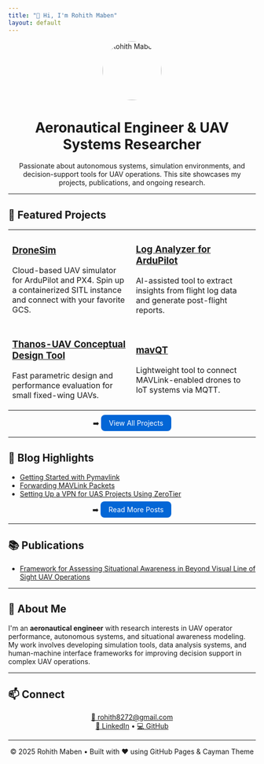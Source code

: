 ```yaml
---
title: "👋 Hi, I'm Rohith Maben"
layout: default
---
```


<img src="/assets/profile.jpg" alt="Rohith Maben" width="120" style="border-radius: 50%; display:block; margin: 0 auto 1rem auto;">

<h1 align="center">Aeronautical Engineer & UAV Systems Researcher</h1>

<p align="center">
Passionate about autonomous systems, simulation environments, and decision-support tools for UAV operations.  
This site showcases my projects, publications, and ongoing research.
</p>

---

## 🚀 Featured Projects

<table>
<tr>
<td width="50%">
<h3><a href="https://dronesim.xyz">DroneSim</a></h3>
<p>Cloud-based UAV simulator for ArduPilot and PX4. Spin up a containerized SITL instance and connect with your favorite GCS.</p>
</td>
<td width="50%">
<h3><a href="/projects/log-analyzer">Log Analyzer for ArduPilot</a></h3>
<p>AI-assisted tool to extract insights from flight log data and generate post-flight reports.</p>
</td>
</tr>
<tr>
<td width="50%">
<h3><a href="/projects/thanos-uav">Thanos-UAV Conceptual Design Tool</a></h3>
<p>Fast parametric design and performance evaluation for small fixed-wing UAVs.</p>
</td>
<td width="50%">
<h3><a href="https://github.com/rohith8272/mavQT">mavQT</a></h3>
<p>Lightweight tool to connect MAVLink-enabled drones to IoT systems via MQTT.</p>
</td>
</tr>
</table>

<p align="center">
➡️ <a href="/projects" style="background:#0366d6;color:#fff;padding:8px 16px;border-radius:8px;text-decoration:none;">View All Projects</a>
</p>

---

## 📝 Blog Highlights

- [Getting Started with Pymavlink](https://dronesim.gitbook.io/dronesim-docs/development-tutorials/getting-started-with-pymavlink-connecting-to-a-drone-simulator)  
- [Forwarding MAVLink Packets](https://dronesim.gitbook.io/dronesim-docs/development-tutorials/forwarding-mavlink-packets)  
- [Setting Up a VPN for UAS Projects Using ZeroTier](https://dronesim.gitbook.io/dronesim-docs/setting-up-a-vpn-for-uas-projects-using-zerotier)

<p align="center">
➡️ <a href="/blog" style="background:#0366d6;color:#fff;padding:8px 16px;border-radius:8px;text-decoration:none;">Read More Posts</a>
</p>

---

## 📚 Publications

- [Framework for Assessing Situational Awareness in Beyond Visual Line of Sight UAV Operations](https://dl.acm.org/doi/10.5555/3721488.3721702)

---

## 🧠 About Me

I'm an **aeronautical engineer** with research interests in UAV operator performance, autonomous systems, and situational awareness modeling.  
My work involves developing simulation tools, data analysis systems, and human-machine interface frameworks for improving decision support in complex UAV operations.

---

## 📫 Connect

<p align="center">
<a href="mailto:rohith8272@gmail.com">📧 rohith8272@gmail.com</a>  
<br>
<a href="https://www.linkedin.com/in/rohithmaben">💼 LinkedIn</a> • 
<a href="https://github.com/rohith8272">💻 GitHub</a>
</p>

---

<footer align="center">
  © 2025 Rohith Maben • Built with ❤️ using GitHub Pages & Cayman Theme
</footer>
